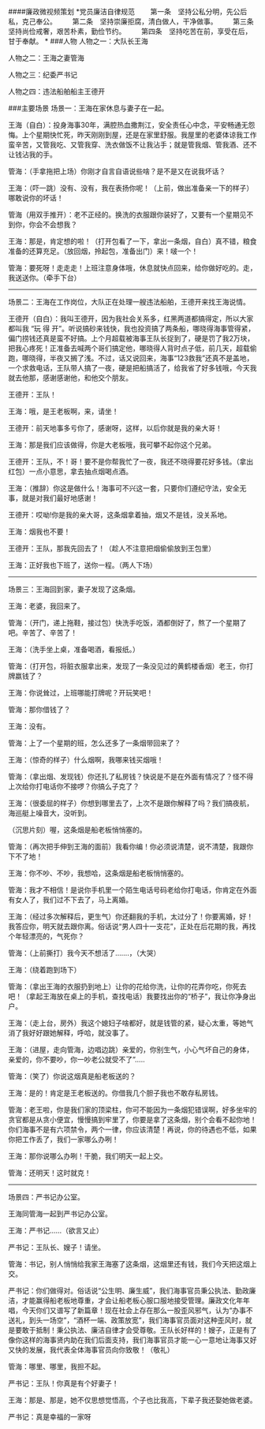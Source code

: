####廉政微视频策划
*党员廉洁自律规范
　　第一条　坚持公私分明，先公后私，克己奉公。
　　第二条　坚持崇廉拒腐，清白做人，干净做事。
　　第三条　坚持尚俭戒奢，艰苦朴素，勤俭节约。
　　第四条　坚持吃苦在前，享受在后，甘于奉献。
*
###人物
人物之一：大队长王海

人物之二：王海之妻管海

人物之三：纪委严书记

人物之四：违法船舶船主王德开


###主要场景
场景一：王海在家休息与妻子在一起。

王海（自白）：投身海事30年，满腔热血撒荆江，安全责任心中念，平安畅通无怨悔。上个星期快忙死，昨天刚刚到屋，还是在家里舒服。我屋里的老婆体谅我工作蛮辛苦，又管我吃、又管我穿、洗衣做饭不让我沾手；就是管我烟、管我酒、还不让钱沾我的手。

管海：（手拿拖把上场）你刚才自言自语说些啥？是不是又在说我坏话？

王海：（吓一跳）没有、没有，我在表扬你呢！（上前，做出准备亲一下的样子）哪敢说你的坏话！

管海（用双手推开）：老不正经的。换洗的衣服跟你装好了，又要有一个星期见不到你，你会不会想我？

王海：那是，肯定想的啦！（打开包看了一下，拿出一条烟，自白）真不错，粮食准备的还算充足。（放回烟，拎起包，准备出门）来！啵一个！

管海：要死呀！走走走！上班注意身体哦，休息就快点回来，给你做好吃的。走，我送送你。（牵手下台）

***

场景二：王海在工作岗位，大队正在处理一艘违法船舶，王德开来找王海说情。

王德开（自白）：我叫王德开，因为我社会关系多，红黑两道都搞得定，所以大家都叫我 “玩 得 开”。听说搞砂来钱快，我也投资搞了两条船，哪晓得海事管得紧，偏门捞钱还真是蛮不好搞。上个月超载被海事王队长捉到了，硬是罚了我2万块，把我心疼死！正准备去喊两个哥们搞定他，哪晓得人背时点子低，前几天，超载偷跑，哪晓得，半夜又搁了浅。不过，话又说回来，海事“123救我”还真不是盖地，一个求救电话，王队带人搞了一夜，硬是把船搞活了，给我省了好多钱哦，今天我就去他那，感谢感谢他，和他交个朋友。

王德开：王队！

王海：哦，是王老板啊，来，请坐！

王德开：前天地事多亏你了，感谢呀，这样，以后你就是我的亲大哥！

王海：那是我们应该做得，你是大老板哦，我可攀不起你这个兄弟。

王德开：王队，不！哥！要不是你帮我忙了一夜，我还不晓得要花好多钱。（拿出红包）一点小意思，拿去抽点烟喝点酒。

王海：（推辞）你这是做什么！海事可不兴这一套，只要你们遵纪守法，安全无事，就是对我们最好地感谢！

王德开：哎呦!你是我的亲大哥，这条烟拿着抽，烟又不是钱，没关系地。

王海：烟我也不要！

王德开：王队，那我先回去了！（趁人不注意把烟偷偷放到王包里）

王海：正好我也下班了，送你一程。（两人下场）
***

场景三：王海回到家，妻子发现了这条烟。

王海：老婆，我回来了。

管海：（开门，递上拖鞋，接过包）快洗手吃饭，酒都倒好了，熬了一个星期了吧。辛苦了、辛苦了！

王海：（洗手坐上桌，准备喝酒，看报纸。）

管海：（打开包，将脏衣服拿出来，发现了一条没见过的黄鹤楼香烟）老王，你打牌嬴钱了？

王海：你说耸过，上班哪能打牌呢？开玩笑吧！

管海：那你借钱了？

王海：没有。

管海：上了一个星期的班，怎么还多了一条烟带回来了？

王海：（惊奇的样子）什么烟啊，我哪来钱买烟哦！

管海：（拿出烟、发现钱）你还扎了私房钱？快说是不是在外面有情况了？怪不得上次给你打电话你不接啰？你搞么子克了？

王海：（很委屈的样子）你想到哪里去了，上次不是跟你解释了吗？我们搞夜航，海巡艇上噪音大，没听到。

（沉思片刻）喔，这条烟是船老板悄悄塞的。

管海：（再次把手伸到王海的面前）我看你编！你必须说清楚，说不清楚，我跟你下不了地！

王海：你不吵、不吵，我想哈，这条烟是船老板悄悄塞的。

管海：我才不相信！是说你手机里一个陌生电话号码老给你打电话，你肯定在外面有女人了，我们过不下去了，马上离婚。

王海：（经过多次解释后，更生气）你还翻我的手机，太过分了！你要离婚，好！我答应你，明天就去跟你离。俗话说“男人四十一支花”，正处在后花期的我，再找个年轻漂亮的，气死你？

管海：（上前撕打）我今天不想活了…….，（大哭）

王海：（绕着跑到场下）

管海：（拿出王海的衣服扔到地上）让你的花给你洗，让你的花弄你吃，你死去吧！（拿起王海放在桌上的手机，查找电话）我要找出你的“桥子”，我让你净身出户。

王海：（走上台，房外）我这个媳妇子啥都好，就是钱管的紧，疑心太重，等她气消了我好好跟她解释，呼哈，就没事了。

王海：（进屋，走向管海，边唱边跳）亲爱的，你别生气，小心气坏自己的身体，亲爱的，你不要吵，你一吵老公就受不了”…..

管海：（笑了）你说这烟真是船老板送的？

王海：是的！肯定是王老板送的。你借我几个胆子我也不敢存私房钱。

管海：老王啦，你是我们家的顶梁柱，你可不能因为一条烟犯错误啊，好多坐牢的贪官都是从贪小便宜，慢慢搞到牢里了，你要是拿了这条烟，别个会看不起你地！你们海事不是有六项禁令，两个一律，你应该清楚！再说，你的待遇也不低，如果你把工作丢了，我们一家哪么办咧！

王海：那你说哪么办咧！干脆，我们明天一起上交。

管海：还明天！这时就克！
***

场景四：严书记办公室。

王海同管海一起到严书记办公室。

王海：严书记……（欲言又止）

严书记：王队长、嫂子！请坐。

管海：书记，别人悄悄给我家王海塞了这条烟，这烟里还有钱，我们今天把这烟上交。

严书记：你们做得对。俗话说“公生明、廉生威”，我们海事官员秉公执法、勤政廉洁，才能赢得船老板地尊重，才会让船老板心服口服地接受管理。廉政文化年年唱，今天你们又谱写了新篇章！现在社会上存在那么一股歪风邪气，认为“办事不送礼，到头一场空”，“酒杯一端、政策放宽”，我们海事官员面对这种歪风时，就是要敢于抵制！秉公执法、廉洁自律才会受尊敬。王队长好样的！嫂子，正是有了像你这样的海事贤内助在我们后面支持，我们海事官员才能一心一意地让海事又好又快的发展，我代表全体海事官员向你致敬！（敬礼）

管海：哪里、哪里，我担不起。

严书记：王队！你真是有个好妻子！

王海：那是、那是，她不仅思想觉悟高，个子也比我高，下辈子我还娶她做老婆。

严书记：真是幸福的一家呀
